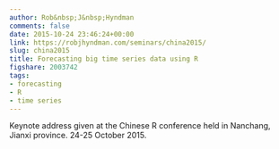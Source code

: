 ```yaml
---
author: Rob&nbsp;J&nbsp;Hyndman
comments: false
date: 2015-10-24 23:46:24+00:00
link: https://robjhyndman.com/seminars/china2015/
slug: china2015
title: Forecasting big time series data using R
figshare: 2003742
tags:
- forecasting
- R
- time series
---
```


Keynote address given at the Chinese R conference held in Nanchang, Jianxi province. 24-25 October 2015.



